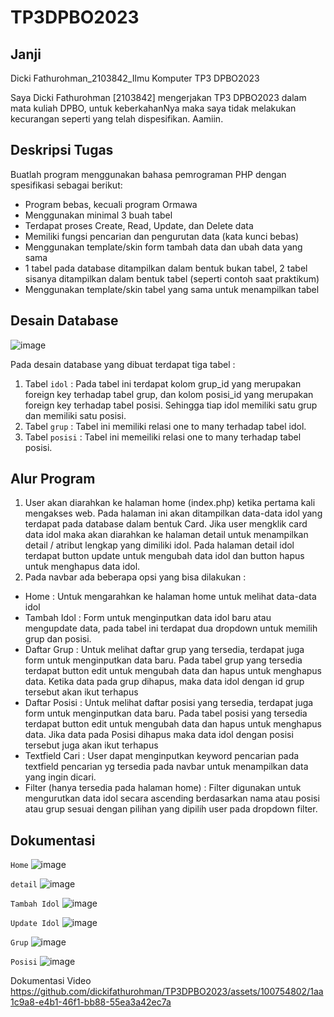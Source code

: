 # TP3DPBO2023
## Janji
Dicki Fathurohman_2103842_Ilmu Komputer TP3 DPBO2023

Saya Dicki Fathurohman [2103842] mengerjakan TP3 DPBO2023 dalam mata kuliah DPBO, untuk keberkahanNya maka saya tidak melakukan kecurangan seperti yang telah dispesifikan. Aamiin.

## Deskripsi Tugas
Buatlah program menggunakan bahasa pemrograman PHP dengan spesifikasi sebagai berikut:
- Program bebas, kecuali program Ormawa
- Menggunakan minimal 3 buah tabel
- Terdapat proses Create, Read, Update, dan Delete data
- Memiliki fungsi pencarian dan pengurutan data (kata kunci bebas)
- Menggunakan template/skin form tambah data dan ubah data yang sama
- 1 tabel pada database ditampilkan dalam bentuk bukan tabel, 2 tabel sisanya ditampilkan dalam bentuk tabel (seperti contoh saat praktikum)
- Menggunakan template/skin tabel yang sama untuk menampilkan tabel

## Desain Database
![image](https://github.com/dickifathurohman/TP3DPBO2023/assets/100754802/b4bd7154-1e6f-46c2-a9bf-8d62e9b0d95d)

Pada desain database yang dibuat terdapat tiga tabel :
1. Tabel `idol` : Pada tabel ini terdapat kolom grup_id yang merupakan foreign key terhadap tabel grup, dan kolom posisi_id yang merupakan foreign key terhadap tabel posisi. Sehingga tiap idol memiliki satu grup dan memiliki satu posisi. 
2. Tabel `grup` : Tabel ini memiliki relasi one to many terhadap tabel idol.
3. Tabel `posisi` : Tabel ini memeiliki relasi one to many terhadap tabel posisi.

## Alur Program

1. User akan diarahkan ke halaman home (index.php) ketika pertama kali mengakses web. Pada halaman ini akan ditampilkan data-data idol yang terdapat pada database dalam bentuk Card. Jika user mengklik card data idol maka akan diarahkan ke halaman detail untuk menampilkan detail / atribut lengkap yang dimiliki idol. Pada halaman detail idol terdapat button update untuk mengubah data idol dan button hapus untuk menghapus data idol.
2. Pada navbar ada beberapa opsi yang bisa dilakukan :
- Home : Untuk mengarahkan ke halaman home untuk melihat data-data idol
- Tambah Idol : Form untuk menginputkan data idol baru atau mengupdate data, pada tabel ini terdapat dua dropdown untuk memilih grup dan posisi.
- Daftar Grup : Untuk melihat daftar grup yang tersedia, terdapat juga form untuk menginputkan data baru. Pada tabel grup yang tersedia terdapat button edit untuk mengubah data dan hapus untuk menghapus data. Ketika data pada grup dihapus, maka data idol dengan id grup tersebut akan ikut terhapus
- Daftar Posisi : Untuk melihat daftar posisi yang tersedia, terdapat juga form untuk menginputkan data baru. Pada tabel posisi yang tersedia terdapat button edit untuk mengubah data dan hapus untuk menghapus data. Jika data pada Posisi dihapus maka data idol dengan posisi tersebut juga akan ikut terhapus
- Textfield Cari : User dapat menginputkan keyword pencarian pada textfield pencarian yg tersedia pada navbar untuk menampilkan data yang ingin dicari.
- Filter (hanya tersedia pada halaman home) : Filter digunakan untuk mengurutkan data idol secara ascending berdasarkan nama atau posisi atau grup sesuai dengan pilihan yang dipilih user pada dropdown filter.

## Dokumentasi

`Home`
![image](https://github.com/dickifathurohman/TP3DPBO2023/assets/100754802/9c105ab6-7101-4080-b557-b0053c98e4a1)

`detail`
![image](https://github.com/dickifathurohman/TP3DPBO2023/assets/100754802/55f673d6-804e-4c04-a56e-7aa8e43eed6e)

`Tambah Idol`
![image](https://github.com/dickifathurohman/TP3DPBO2023/assets/100754802/5b224219-bb27-4898-8b6c-14d0206ed65d)

`Update Idol`
![image](https://github.com/dickifathurohman/TP3DPBO2023/assets/100754802/4e19e126-b80d-4b06-8541-e5b33f1ed0bb)

`Grup`
![image](https://github.com/dickifathurohman/TP3DPBO2023/assets/100754802/93e69201-a31b-4391-98ad-f5fe9b3e9bbf)

`Posisi`
![image](https://github.com/dickifathurohman/TP3DPBO2023/assets/100754802/2261e96c-bdfe-40f9-84b6-c3e9f64318d6)


Dokumentasi Video
https://github.com/dickifathurohman/TP3DPBO2023/assets/100754802/1aa1c9a8-e4b1-46f1-bb88-55ea3a42ec7a


